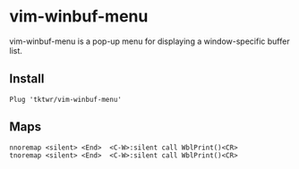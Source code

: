 # vim-winbuf-menu

vim-winbuf-menu is a pop-up menu for displaying a window-specific buffer list.

## Install

~~~
Plug 'tktwr/vim-winbuf-menu'
~~~

## Maps

~~~
nnoremap <silent> <End>  <C-W>:silent call WblPrint()<CR>
tnoremap <silent> <End>  <C-W>:silent call WblPrint()<CR>
~~~

